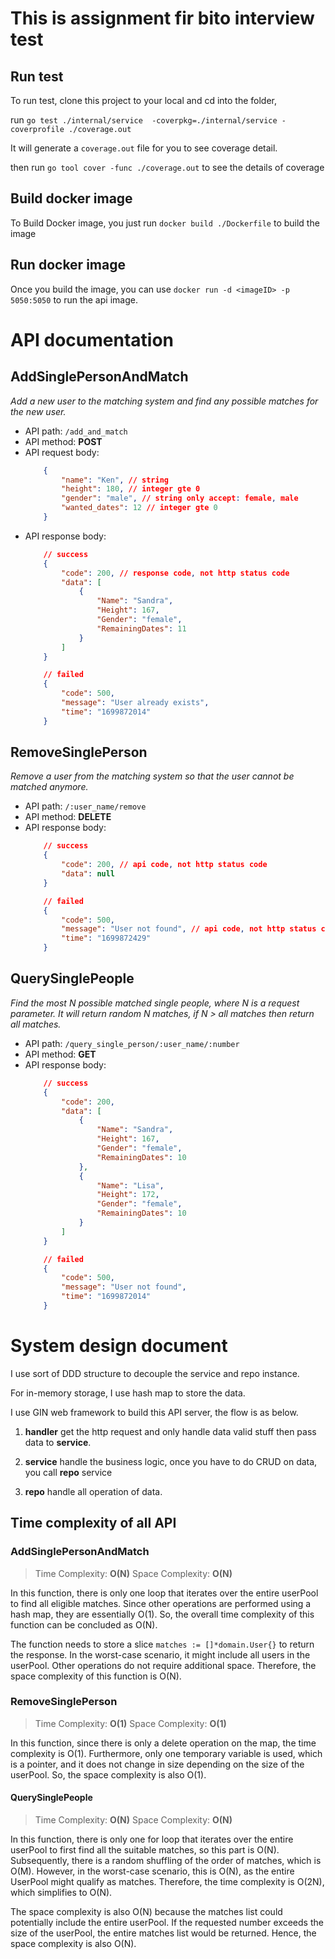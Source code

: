 # This is assignment fir bito interview test

## Run test

To run test, clone this project to your local and cd into the folder,

run `go test ./internal/service  -coverpkg=./internal/service -coverprofile ./coverage.out`

It will generate a `coverage.out` file for you to see coverage detail.

then run `go tool cover -func ./coverage.out` to see the details of coverage

## Build docker image

To Build Docker image, you just run `docker build ./Dockerfile` to build the image

## Run docker image

Once you build the image, you can use `docker run -d <imageID> -p 5050:5050` to run the api image.

# API documentation

## AddSinglePersonAndMatch

*Add a new user to the matching system and find any possible matches for the new user.*


- API path: `/add_and_match`
- API method: **POST**
- API request body:
    ```json
        {
            "name": "Ken", // string
            "height": 180, // integer gte 0
            "gender": "male", // string only accept: female, male
            "wanted_dates": 12 // integer gte 0
        }
    ```
- API response body:
    ```json
        // success
        {
            "code": 200, // response code, not http status code
            "data": [
                {
                    "Name": "Sandra",
                    "Height": 167,
                    "Gender": "female",
                    "RemainingDates": 11
                }
            ]
        }

        // failed
        {
            "code": 500,
            "message": "User already exists",
            "time": "1699872014"
        }
    ```

## RemoveSinglePerson

*Remove a user from the matching system so that the user cannot be matched anymore.*


- API path: `/:user_name/remove`
- API method: **DELETE**
- API response body:
    ```json
        // success
        {
            "code": 200, // api code, not http status code
            "data": null
        }

        // failed
        {
            "code": 500,
            "message": "User not found", // api code, not http status code
            "time": "1699872429"
        }
    ```

## QuerySinglePeople

*Find the most N possible matched single people, where N is a request parameter. It will return random N matches, if N > all matches then return all matches.*


- API path: `/query_single_person/:user_name/:number`
- API method: **GET**
- API response body:
    ```json
        // success
        {
            "code": 200,
            "data": [
                {
                    "Name": "Sandra",
                    "Height": 167,
                    "Gender": "female",
                    "RemainingDates": 10
                },
                {
                    "Name": "Lisa",
                    "Height": 172,
                    "Gender": "female",
                    "RemainingDates": 10
                }
            ]
        }

        // failed
        {
            "code": 500,
            "message": "User not found",
            "time": "1699872014"
        }
    ```

# System design document

I use sort of DDD structure to decouple the service and repo instance.

For in-memory storage, I use hash map to store the data.

I use GIN web framework to build this API server, the flow is as below.

1. **handler** get the http request and only handle data valid stuff then pass data to **service**.

2. **service** handle the business logic, once you have to do CRUD on data, you call **repo** service

3. **repo** handle all operation of data.

## Time complexity of all API

### AddSinglePersonAndMatch

>Time Complexity: **O(N)** Space Complexity: **O(N)**

In this function, there is only one loop that iterates over the entire userPool to find all eligible matches. Since other operations are performed using a hash map, they are essentially O(1). So, the overall time complexity of this function can be concluded as O(N).

The function needs to store a slice `matches := []*domain.User{}` to return the response. In the worst-case scenario, it might include all users in the userPool. Other operations do not require additional space. Therefore, the space complexity of this function is O(N).

### RemoveSinglePerson

>Time Complexity: **O(1)** Space Complexity: **O(1)**

In this function, since there is only a delete operation on the map, the time complexity is O(1). Furthermore, only one temporary variable is used, which is a pointer, and it does not change in size depending on the size of the userPool. So, the space complexity is also O(1).

#### QuerySinglePeople

>Time Complexity: **O(N)** Space Complexity: **O(N)**

In this function, there is only one for loop that iterates over the entire userPool to first find all the suitable matches, so this part is O(N). Subsequently, there is a random shuffling of the order of matches, which is O(M). However, in the worst-case scenario, this is O(N), as the entire UserPool might qualify as matches. Therefore, the time complexity is O(2N), which simplifies to O(N).

The space complexity is also O(N) because the matches list could potentially include the entire userPool. If the requested number exceeds the size of the userPool, the entire matches list would be returned. Hence, the space complexity is also O(N).